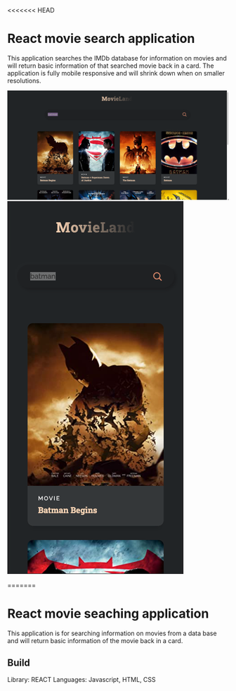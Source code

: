 <<<<<<< HEAD
# React movie search application

This application searches the IMDb database for information on movies and will return basic information of that searched movie back in a card. The application is fully mobile responsive and will shrink down when on smaller resolutions.

![full screen](./pictures/desktop.png)
![mobile screen](./pictures/mobile.png)

=======
# React movie seaching application

This application is for searching information on movies from a data base and will return basic information of the movie back in a card.

## Build

Library: REACT
Languages: Javascript, HTML, CSS

